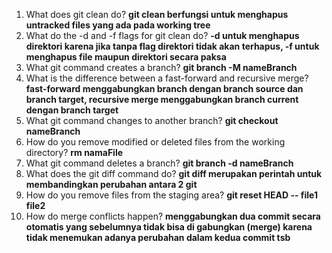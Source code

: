 1. What does git clean do?
    __git clean berfungsi untuk menghapus untracked files yang ada pada working tree__
2. What do the -d and -f flags for git clean do?
    __-d untuk menghapus direktori karena jika tanpa flag direktori tidak akan terhapus, -f untuk menghapus file maupun direktori secara paksa__
3. What git command creates a branch?
    __git branch -M nameBranch__
4. What is the difference between a fast-forward and recursive merge?
    __fast-forward menggabungkan branch dengan branch source dan branch target, recursive merge menggabungkan branch current dengan branch target__
5. What git command changes to another branch?
    __git checkout nameBranch__
6. How do you remove modified or deleted files from the working directory?
    __rm namaFile__
7. What git command deletes a branch?
    __git branch -d nameBranch__
8. What does the git diff command do?
    __git diff merupakan perintah untuk membandingkan perubahan antara 2 git__
9. How do you remove files from the staging area?
    __git reset HEAD -- file1 file2__
10. How do merge conflicts happen?
    __menggabungkan dua commit secara otomatis yang sebelumnya tidak bisa di gabungkan (merge) karena tidak menemukan adanya perubahan dalam kedua commit tsb__